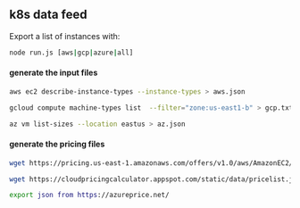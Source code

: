 ## k8s data feed

Export a list of instances with:

```bash
node run.js [aws|gcp|azure|all]
```

#### generate the input files
````bash
aws ec2 describe-instance-types --instance-types > aws.json
````
````bash
gcloud compute machine-types list  --filter="zone:us-east1-b" > gcp.txt
````
````bash
az vm list-sizes --location eastus > az.json
````
#### generate the pricing files
````bash
wget https://pricing.us-east-1.amazonaws.com/offers/v1.0/aws/AmazonEC2/current/us-east-1/index.json -O aws-pricing.json
````
````bash
wget https://cloudpricingcalculator.appspot.com/static/data/pricelist.json -O gcp-pricing.json
````
````bash
export json from https://azureprice.net/
````
